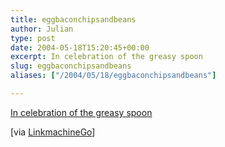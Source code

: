 ```yaml
---
title: eggbaconchipsandbeans
author: Julian
type: post
date: 2004-05-18T15:20:45+00:00
excerpt: In celebration of the greasy spoon
slug: eggbaconchipsandbeans 
aliases: ["/2004/05/18/eggbaconchipsandbeans"]

---
```

[In celebration of the greasy spoon][1]
  
<!--more-->


  
[via [LinkmachineGo][2]]

 [1]: https://russelldavies.typepad.com/eggbaconchipsandbeans/
 [2]: https://www.timemachinego.com/linkmachinego/